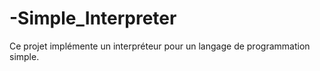 # -Simple_Interpreter
Ce projet implémente un interpréteur pour un langage de programmation simple.
